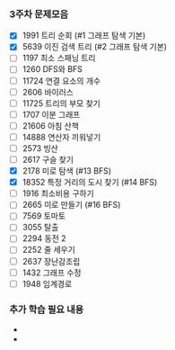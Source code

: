 
### 3주차 문제모음
- [X] 1991 트리 순회 (#1 그래프 탐색 기본)
- [X] 5639 이진 검색 트리 (#2 그래프 탐색 기본)
- [ ] 1197 최소 스패닝 트리 
- [ ] 1260 DFS와 BFS 
- [ ] 11724 연결 요소의 개수
- [ ] 2606 바이러스
- [ ] 11725 트리의 부모 찾기
- [ ] 1707 이분 그래프
- [ ] 21606 아침 산책
- [ ] 14888 연산자 끼워넣기
- [ ] 2573 빙산
- [ ] 2617 구슬 찾기
- [X] 2178 미로 탐색 (#13 BFS)
- [X] 18352 특정 거리의 도시 찾기 (#14 BFS)
- [ ] 1916 최소비용 구하기
- [ ] 2665 미로 만들기 (#16 BFS)
- [ ] 7569 토마토
- [ ] 3055 탈출
- [ ] 2294 동전 2
- [ ] 2252 줄 세우기
- [ ] 2637 장난감조립
- [ ] 1432 그래프 수정
- [ ] 1948 임계경로

### 추가 학습 필요 내용
-  
-  